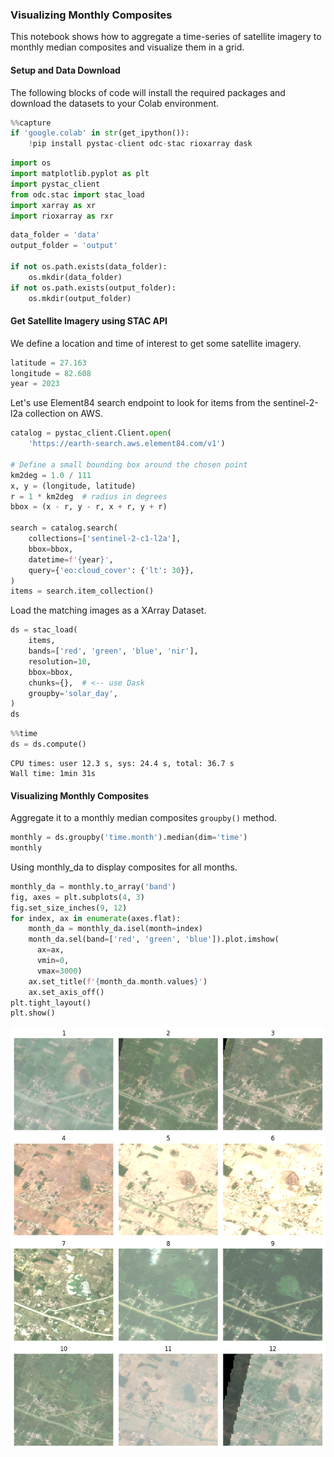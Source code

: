 ### Visualizing Monthly Composites

This notebook shows how to aggregate a time-series of satellite imagery to monthly median composites and visualize them in a grid.

#### Setup and Data Download

The following blocks of code will install the required packages and download the datasets to your Colab environment.


```python
%%capture
if 'google.colab' in str(get_ipython()):
    !pip install pystac-client odc-stac rioxarray dask
```


```python
import os
import matplotlib.pyplot as plt
import pystac_client
from odc.stac import stac_load
import xarray as xr
import rioxarray as rxr
```


```python
data_folder = 'data'
output_folder = 'output'

if not os.path.exists(data_folder):
    os.mkdir(data_folder)
if not os.path.exists(output_folder):
    os.mkdir(output_folder)
```

#### Get Satellite Imagery using STAC API

We define a location and time of interest to get some satellite imagery.


```python
latitude = 27.163
longitude = 82.608
year = 2023
```

Let's use Element84 search endpoint to look for items from the sentinel-2-l2a collection on AWS.


```python
catalog = pystac_client.Client.open(
    'https://earth-search.aws.element84.com/v1')

# Define a small bounding box around the chosen point
km2deg = 1.0 / 111
x, y = (longitude, latitude)
r = 1 * km2deg  # radius in degrees
bbox = (x - r, y - r, x + r, y + r)

search = catalog.search(
    collections=['sentinel-2-c1-l2a'],
    bbox=bbox,
    datetime=f'{year}',
    query={'eo:cloud_cover': {'lt': 30}},
)
items = search.item_collection()
```

Load the matching images as a XArray Dataset.


```python
ds = stac_load(
    items,
    bands=['red', 'green', 'blue', 'nir'],
    resolution=10,
    bbox=bbox,
    chunks={},  # <-- use Dask
    groupby='solar_day',
)
ds
```


```python
%%time
ds = ds.compute()
```

    CPU times: user 12.3 s, sys: 24.4 s, total: 36.7 s
    Wall time: 1min 31s


#### Visualizing Monthly Composites

Aggregate it to a monthly median composites `groupby()` method.


```python
monthly = ds.groupby('time.month').median(dim='time')
monthly
```

Using monthly_da to display composites for all months.


```python
monthly_da = monthly.to_array('band')
fig, axes = plt.subplots(4, 3)
fig.set_size_inches(9, 12)
for index, ax in enumerate(axes.flat):
    month_da = monthly_da.isel(month=index)
    month_da.sel(band=['red', 'green', 'blue']).plot.imshow(
      ax=ax,
      vmin=0,
      vmax=3000)
    ax.set_title(f'{month_da.month.values}')
    ax.set_axis_off()
plt.tight_layout()
plt.show()
```


    
![](python-dataviz-output/supplement_monthly_composites_files/supplement_monthly_composites_17_0.png)
    

